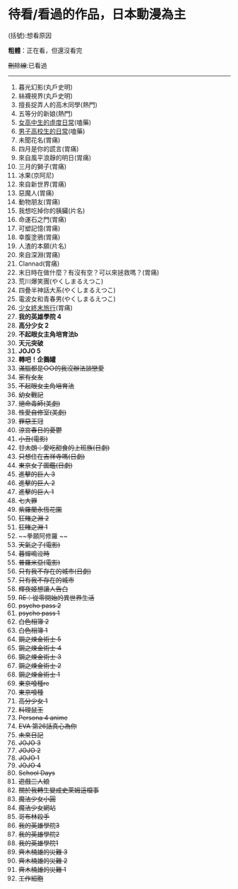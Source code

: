 # 待看/看過的作品，日本動漫為主
(括號):想看原因

**粗體**：正在看，但還沒看完

~~刪除線~~:已看過

---
1. 暮光幻影(丸戶史明)
1. 絲襪視界(丸戶史明)
1. 擅長捉弄人的高木同學(熱門)
1. 五等分的新娘(熱門)
1. [女高中生的虛度日常](https://www.youtube.com/playlist?list=PL12UaAf_xzfpb1Ol0HM8VurDLKBKHeeeM)(嗑藥)
1. [男子高校生的日常](https://www.youtube.com/playlist?list=PL12UaAf_xzfojefQl6EuqrnlyEZNdoFrz)(嗑藥)
1. 未聞花名(胃痛)
1. 四月是你的謊言(胃痛)
1. 來自風平浪靜的明日(胃痛)
1. 三月的獅子(胃痛)
1. 冰果(京阿尼)
1. 來自新世界(胃痛)
1. 惡魔人(胃痛)
1. 動物朋友(胃痛)
1. 我想吃掉你的胰臟(片名)
1. 命運石之門(胃痛)
1. 可塑記憶(胃痛)
1. 幸腹塗鴉(胃痛)
1. 人渣的本願(片名)
1. 來自深淵(胃痛)
1. Clannad(胃痛)
1. 末日時在做什麼？有沒有空？可以來拯救嗎？(胃痛)
1. 荒川爆笑團(やくしまるえつこ)
1. 四疊半神話大系(やくしまるえつこ)
1. 電波女和青春男(やくしまるえつこ)
1. [少女終末旅行](https://www.youtube.com/playlist?list=PL12UaAf_xzfrPjL1Xad3Q9Xw7n1uberxc)(胃痛)
1. **我的英雄學院 4**
1. **高分少女 2**
1. **不起眼女主角培育法b**
1. **天元突破**
1. **JOJO 5**
1. **轉吧！企鵝罐**
1. ~~滿腦都是○○的我沒辦法談戀愛~~
1. ~~家有女友~~
1. ~~不起眼女主角培育法~~
1. ~~幼女戰記~~
1. ~~絕命毒師(美劇)~~
1. ~~性愛自修室(美劇)~~
1. ~~罪惡王冠~~
1. ~~涼宮春日的憂鬱~~
1. ~~小丑(電影)~~
1. ~~甘太朗：愛吃甜食的上班族(日劇)~~
1. ~~只想住在吉祥寺嗎(日劇)~~
1. ~~東京女子圖鑑(日劇)~~
1. ~~進擊的巨人 3~~
1. ~~進擊的巨人 2~~
1. ~~進擊的巨人 1~~
1. ~~七大罪~~
1. ~~紫羅蘭永恆花園~~
1. ~~狂賭之淵 2~~
1. ~~狂賭之淵 1~~
1. ~~拳願阿修羅 ~~
1. ~~天氣之子(電影)~~
1. ~~暮蟬鳴泣時~~
1. ~~普羅米亞(電影)~~
1. ~~只有我不存在的城市(日劇)~~
1. ~~只有我不存在的城市~~
1. ~~輝夜姬想讓人告白~~
1. ~~RE：從零開始的異世界生活~~
1. ~~psycho pass 2~~
1. ~~psycho pass 1~~
1. ~~白色相簿 2~~
1. ~~白色相簿 1~~
1. ~~鋼之煉金術士 5~~
1. ~~鋼之煉金術士 4~~
1. ~~鋼之煉金術士 3~~
1. ~~鋼之煉金術士 2~~
1. ~~鋼之煉金術士 1~~
1. ~~東京喰種re~~
1. ~~東京喰種~~
1. ~~高分少女 1~~
1. ~~料理鼠王~~
1. ~~Persona 4 anime~~
1. ~~EVA 第26話真心為你~~
1. ~~未來日記~~
1. ~~JOJO 3~~
1. ~~JOJO 2~~
1. ~~JOJO 1~~
1. ~~JOJO 4~~
1. ~~School Days~~
1. ~~遊戲三人娘~~
1. ~~關於我轉生變成史萊姆這檔事~~
1. ~~魔法少女小圓~~
1. ~~魔法少女網站~~
1. ~~哥布林殺手~~
1. ~~我的英雄學院3~~
1. ~~我的英雄學院2~~
1. ~~我的英雄學院1~~
1. ~~齊木楠雄的災難 3~~
1. ~~齊木楠雄的災難 2~~
1. ~~齊木楠雄的災難 1~~
1. ~~工作細胞~~
